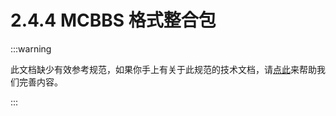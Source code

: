 # 2.4.4 MCBBS 格式整合包

:::warning

此文档缺少有效参考规范，如果你手上有关于此规范的技术文档，请[点此](https://github.com/LuoYun-Team/MinecraftLauncherWiki/issues/new)来帮助我们完善内容。

:::